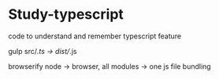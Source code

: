 # Study-typescript
code to understand and remember typescript feature

gulp 
src/*.ts -> dist/*.js

browserify
node -> browser, all modules -> one js file bundling
